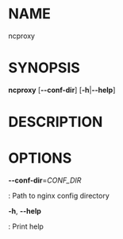 # NAME

ncproxy

# SYNOPSIS

**ncproxy** \[**\--conf-dir**\] \[**-h**\|**\--help**\]

# DESCRIPTION

# OPTIONS

**\--conf-dir**=*CONF_DIR*

:   Path to nginx config directory

**-h**, **\--help**

:   Print help
